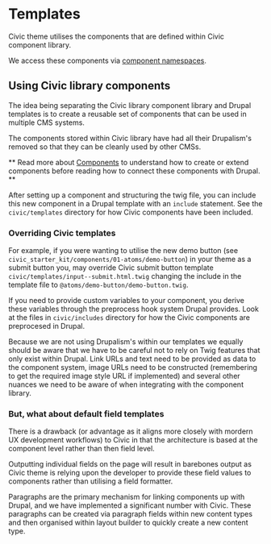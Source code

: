 # Templates

Civic theme utilises the components that are defined within Civic component
library.

We access these components via [component namespaces](namespaces.md).

## Using Civic library components

The idea being separating the Civic library component library and Drupal templates is to create
a reusable set of components that can be used in multiple CMS systems.

The components stored within Civic library have had all their Drupalism's
removed so that they can be cleanly used by other CMSs.

** Read more about [Components](../civic-library/docs/components.md) to
understand how to create or extend components before reading how to connect
these components with Drupal. **

After setting up a component and structuring the twig file, you can include this
new component in a Drupal template with an `include` statement. See the
`civic/templates` directory for how Civic components have been included.

### Overriding Civic templates

For example, if you were wanting to utilise the new demo button
(see `civic_starter_kit/components/01-atoms/demo-button`) in your theme as a
submit button you, may override Civic submit button template
`civic/templates/input--submit.html.twig` changing the include in the template
file to `@atoms/demo-button/demo-button.twig`.

If you need to provide custom variables to your component, you derive these
variables through the preprocess hook system Drupal provides. Look at the files
in `civic/includes` directory for how the Civic components are preprocesed in
Drupal.

Because we are not using Drupalism's within our templates we equally
should be aware that we have to be careful not to rely on Twig features that
only exist within Drupal. Link URLs and text need to be provided as data to
the component system, image URLs need to be constructed (remembering to get
the required image style URL if implemented) and several other nuances we need
to be aware of when integrating with the component library.

### But, what about default field templates

There is a drawback (or advantage as it aligns more closely with mordern UX
development workflows) to Civic in that the architecture is based at the
component level rather than then field level.

Outputting individual fields on the page will result in barebones output as
Civic theme is relying upon the developer to provide these field values to
components rather than utilising a field formatter.

Paragraphs are the primary mechanism for linking components up with Drupal, and
we have implemented a significant number with Civic. These paragraphs can be
created via paragraph fields within new content types and then organised within
layout builder to quickly create a new content type.
